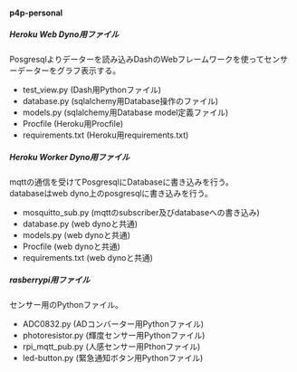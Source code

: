 #### p4p-personal

##### Heroku Web Dyno用ファイル
Posgresqlよりデーターを読み込みDashのWebフレームワークを使ってセンサーデーターをグラフ表示する。

- test_view.py (Dash用Pythonファイル)
- database.py (sqlalchemy用Database操作のファイル)
- models.py (sqlalchemy用Database model定義ファイル)
- Procfile (Heroku用Procfile)
- requirements.txt (Heroku用requirements.txt)

##### Heroku Worker Dyno用ファイル
mqttの通信を受けてPosgresqlにDatabaseに書き込みを行う。  
databaseはweb dyno上のposgresqlに書き込みを行う。

- mosquitto_sub.py (mqttのsubscriber及びdatabaseへの書き込み)
- database.py (web dynoと共通)
- models.py (web dynoと共通)
- Procfile (web dynoと共通)
- requirements.txt (web dynoと共通)

##### rasberrypi用ファイル
センサー用のPythonファイル。

- ADC0832.py (ADコンバーター用Pythonファイル)　
- photoresistor.py (輝度センサー用Pythonファイル)
- rpi_mqtt_pub.py (人感センサー用Pthonファイル)
- led-button.py (緊急通知ボタン用Pythonファイル)
